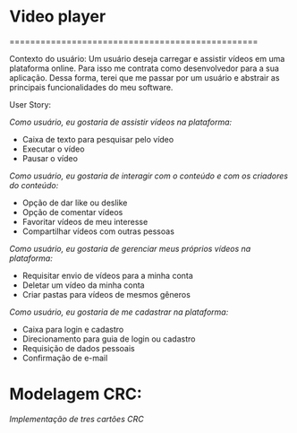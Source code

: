 # Video player
================================================

Contexto do usuário: Um usuário deseja carregar e assistir vídeos em uma plataforma online. Para isso me contrata como desenvolvedor para a sua aplicação. Dessa forma, terei que me passar por um usuário e abstrair as principais funcionalidades do meu software.

User Story:

*Como usuário, eu gostaria de assistir vídeos na plataforma:*
   * Caixa de texto para pesquisar pelo vídeo
   * Executar o vídeo
   * Pausar o vídeo

*Como usuário, eu gostaria de interagir com o conteúdo e com os criadores do conteúdo:*
   * Opção de dar like ou deslike
   * Opção de comentar vídeos
   * Favoritar vídeos de meu interesse
   * Compartilhar vídeos com outras pessoas

*Como usuário, eu gostaria de gerenciar meus próprios vídeos na plataforma:*
   * Requisitar envio de vídeos para a minha conta
   * Deletar um vídeo da minha conta
   * Criar pastas para vídeos de mesmos gêneros 

*Como usuário, eu gostaria de me cadastrar na plataforma:*
   * Caixa para login e cadastro
   * Direcionamento para guia de login ou cadastro
   * Requisição de dados pessoais
   * Confirmação de e-mail

# Modelagem CRC:

*Implementação de tres cartões CRC*
 